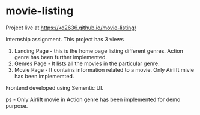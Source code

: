 # movie-listing
Project live at https://kd2636.github.io/movie-listing/

Internship assignment.
This project has 3 views
1. Landing Page - this is the home page listing different genres. Action genre has been further implemented.
2. Genres Page - It lists all the movies in the particular genre.
3. Movie Page - It contains information related to a movie. Only Airlift mivie has been implememted.

Frontend developed using Sementic UI.

ps - Only Airlift movie in Action genre has been implemented for demo purpose.
     
